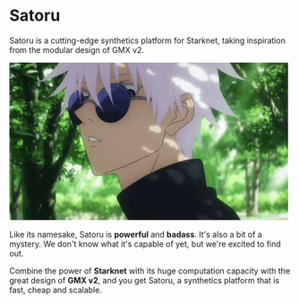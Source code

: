 # Satoru

Satoru is a cutting-edge synthetics platform for Starknet, taking inspiration from the modular design of GMX v2.

![Satoru Whats Up](./assets/satoru-whats-up.gif)

Like its namesake, Satoru is **powerful** and **badass**. It's also a bit of a mystery. We don't know what it's capable of yet, but we're excited to find out.

Combine the power of **Starknet** with its huge computation capacity with the great design of **GMX v2**, and you get Satoru, a synthetics platform that is fast, cheap and scalable.

